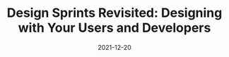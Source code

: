 ---
date: 2021-12-20
publisher: uxmatters
tags:
  - design
  - usability
target_url: https://www.uxmatters.com/mt/archives/2021/12/design-sprints-revisited-designing-with-your-users-and-developers.php
title: "Design Sprints Revisited: Designing with Your Users and Developers"
---